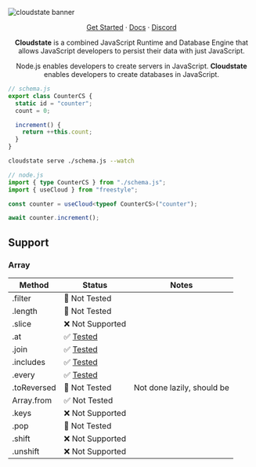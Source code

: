 ![cloudstate banner](https://github.com/user-attachments/assets/c580008f-98da-47d7-9a82-7abf423a426b)

<p align="center">
 <a href="https://docs.freestyle.dev/getting-started/intro">Get Started</a> · <a href="https://docs.freestyle.dev">Docs</a> · <a href="https://discord.gg/YTRprVkdnz">Discord</a>
</p>
<p align="center">
<b>Cloudstate</b> is a combined JavaScript Runtime and Database Engine that allows JavaScript developers to persist their data with just JavaScript.
</p>

<p align="center">
Node.js enables developers to create servers in JavaScript. <b>Cloudstate</b> enables developers to create databases in JavaScript.
</p>

```ts
// schema.js
export class CounterCS {
  static id = "counter";
  count = 0;

  increment() {
    return ++this.count;
  }
}
```

```bash
cloudstate serve ./schema.js --watch
```

```ts
// node.js
import { type CounterCS } from "./schema.js";
import { useCloud } from "freestyle";

const counter = useCloud<typeof CounterCS>("counter");

await counter.increment();
```

## Support

### Array

| Method      | Status                                        | Notes                      |
| ----------- | --------------------------------------------- | -------------------------- |
| .filter     | 🙂 Not Tested                                 |                            |
| .length     | 🙂 Not Tested                                 |                            |
| .slice      | ❌ Not Supported                              |                            |
| .at         | ✅ [Tested](/runtime/tests/array_at.js)       |                            |
| .join       | ✅ [Tested](/runtime/tests/array_join.js)     |                            |
| .includes   | ✅ [Tested](/runtime/tests/array_includes.js) |                            |
| .every      | ✅ [Tested](/runtime/tests/array_every.js)    |                            |
| .toReversed | 🙂 Not Tested                                 | Not done lazily, should be |
| Array.from  | ✅ Not Tested                                 |                            |
| .keys       | ❌ Not Supported                              |                            |
| .pop        | 🙂 Not Tested                                 |                            |
| .shift      | ❌ Not Supported                              |                            |
| .unshift    | ❌ Not Supported                              |                            |
